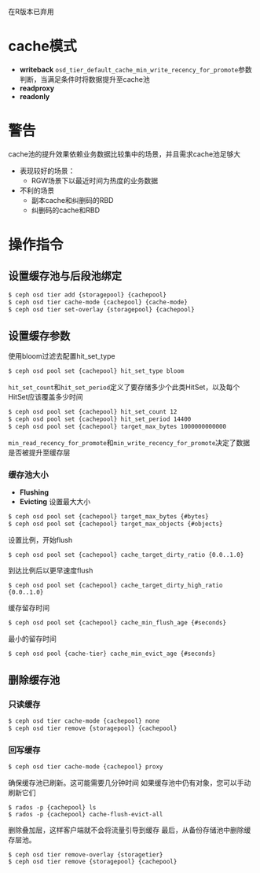 
在R版本已弃用
# cache模式
- **writeback**
`osd_tier_default_cache_min_write_recency_for_promote`参数判断，当满足条件时将数据提升至cache池
- **readproxy**
- **readonly**
# 警告
cache池的提升效果依赖业务数据比较集中的场景，并且需求cache池足够大
- 表现较好的场景：
	- RGW场景下以最近时间为热度的业务数据
- 不利的场景
	- 副本cache和纠删码的RBD
	- 纠删码的cache和RBD

# 操作指令
## 设置缓存池与后段池绑定
```bash
$ ceph osd tier add {storagepool} {cachepool}
$ ceph osd tier cache-mode {cachepool} {cache-mode}
$ ceph osd tier set-overlay {storagepool} {cachepool}
```
## 设置缓存参数
使用bloom过滤去配置hit_set_type
```bash
$ ceph osd pool set {cachepool} hit_set_type bloom
```
`hit_set_count`和`hit_set_period`定义了要存储多少个此类HitSet，以及每个HitSet应该覆盖多少时间
```bash
$ ceph osd pool set {cachepool} hit_set_count 12
$ ceph osd pool set {cachepool} hit_set_period 14400
$ ceph osd pool set {cachepool} target_max_bytes 1000000000000
```
`min_read_recency_for_promote`和`min_write_recency_for_promote`决定了数据是否被提升至缓存层
### 缓存池大小
- **Flushing**
- **Evicting**
设置最大大小
```bash
$ ceph osd pool set {cachepool} target_max_bytes {#bytes}
$ ceph osd pool set {cachepool} target_max_objects {#objects}
```
设置比例，开始flush
```
$ ceph osd pool set {cachepool} cache_target_dirty_ratio {0.0..1.0}
```
到达比例后以更早速度flush
```
$ ceph osd pool set {cachepool} cache_target_dirty_high_ratio {0.0..1.0}
```
缓存留存时间
```bash
$ ceph osd pool set {cachepool} cache_min_flush_age {#seconds}
```
最小的留存时间
```bash
$ ceph osd pool {cache-tier} cache_min_evict_age {#seconds}
```
## 删除缓存池
### 只读缓存
```bash
$ ceph osd tier cache-mode {cachepool} none
$ ceph osd tier remove {storagepool} {cachepool}
```
### 回写缓存
```bash
$ ceph osd tier cache-mode {cachepool} proxy
```
确保缓存池已刷新。这可能需要几分钟时间
如果缓存池中仍有对象，您可以手动刷新它们
```
$ rados -p {cachepool} ls
$ rados -p {cachepool} cache-flush-evict-all
```
删除叠加层，这样客户端就不会将流量引导到缓存
最后，从备份存储池中删除缓存层池。
```
$ ceph osd tier remove-overlay {storagetier}
$ ceph osd tier remove {storagepool} {cachepool}
```